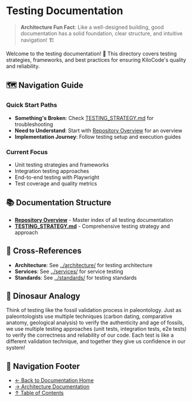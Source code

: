 # Testing Documentation

> **Architecture Fun Fact**: Like a well-designed building, good documentation has a solid foundation, clear structure, and intuitive navigation! 🏗️

Welcome to the testing documentation! 🧪 This directory covers testing strategies, frameworks, and
best practices for ensuring KiloCode's quality and reliability.

## 🗺️ Navigation Guide

### Quick Start Paths

- **Something's Broken**: Check [TESTING_STRATEGY.md](TESTING_STRATEGY.md) for troubleshooting
- **Need to Understand**: Start with [Repository Overview](README.md) for an overview
- **Implementation Journey**: Follow testing setup and execution guides

### Current Focus

- Unit testing strategies and frameworks
- Integration testing approaches
- End-to-end testing with Playwright
- Test coverage and quality metrics

## 📚 Documentation Structure

- **[Repository Overview](README.md)** - Master index of all testing documentation
- **[TESTING_STRATEGY.md](TESTING_STRATEGY.md)** - Comprehensive testing strategy and approach

## 🔗 Cross-References

- **Architecture**: See [../architecture/](../architecture/) for testing architecture
- **Services**: See [../services/](../services/) for service testing
- **Standards**: See [../standards/](../standards/) for testing standards

## 🦕 Dinosaur Analogy

Think of testing like the fossil validation process in paleontology. Just as paleontologists use
multiple techniques (carbon dating, comparative anatomy, geological analysis) to verify the
authenticity and age of fossils, we use multiple testing approaches (unit tests, integration tests,
e2e tests) to verify the correctness and reliability of our code. Each test is like a different
validation technique, and together they give us confidence in our system!

## 🧭 Navigation Footer

- [← Back to Documentation Home](../README.md)
- [→ Architecture Documentation](../architecture/README.md)
- [↑ Table of Contents](../README.md)
